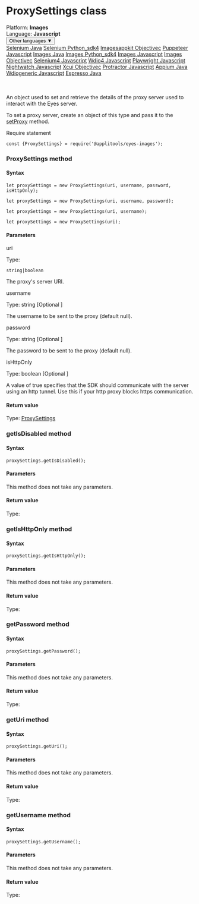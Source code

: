 # ProxySettings class
<div class='platform-bar-container-div'><div class='platform-bar-div'>Platform:  <b> Images</b>
</div><div class='platform-bar-div'>Language: <b>Javascript</b></div><div class='dropdown-button-container-div'><button class='sdk-language-dropdown-button'>Other languages ▼</button><div class='dropdown-content'>
<a href='../../selenium/java/proxysettings'>Selenium Java</a>
<a href='../../selenium/python_sdk4/proxysettings'>Selenium Python_sdk4</a>
<a href='../../imagesappkit/objectivec/proxysettings'>Imagesappkit Objectivec</a>
<a href='../../puppeteer/javascript/proxysettings'>Puppeteer Javascript</a>
<a href='../../images/java/proxysettings'>Images Java</a>
<a href='../../images/python_sdk4/proxysettings'>Images Python_sdk4</a>
<a href='../../images/javascript/proxysettings'>Images Javascript</a>
<a href='../../images/objectivec/proxysettings'>Images Objectivec</a>
<a href='../../selenium4/javascript/proxysettings'>Selenium4 Javascript</a>
<a href='../../wdio4/javascript/proxysettings'>Wdio4 Javascript</a>
<a href='../../playwright/javascript/proxysettings'>Playwright Javascript</a>
<a href='../../nightwatch/javascript/proxysettings'>Nightwatch Javascript</a>
<a href='../../xcui/objectivec/proxysettings'>Xcui Objectivec</a>
<a href='../../protractor/javascript/proxysettings'>Protractor Javascript</a>
<a href='../../appium/java/proxysettings'>Appium Java</a>
<a href='../../wdiogeneric/javascript/proxysettings'>Wdiogeneric Javascript</a>
<a href='../../espresso/java/proxysettings'>Espresso Java</a>
</div></div><br /><br /></div>




An object used to set and retrieve the details of the proxy server used to interact with the Eyes server.

To set a proxy server, create an object of this type and pass it to the [setProxy](./eyes#setproxy-method) method.

Require statement

    const {ProxySettings} = require('@applitools/eyes-images');
    	



### ProxySettings method
#### Syntax


    let proxySettings = new ProxySettings(uri, username, password, isHttpOnly);
    
    let proxySettings = new ProxySettings(uri, username, password);
    
    let proxySettings = new ProxySettings(uri, username);
    
    let proxySettings = new ProxySettings(uri);
    

#### Parameters

uri

Type: 

    string|boolean

The proxy's server URI.

username

Type: string \[Optional \]

The username to be sent to the proxy (default null).

password

Type: string \[Optional \]

The password to be sent to the proxy (default null).

isHttpOnly

Type: boolean \[Optional \]

A value of true specifies that the SDK should communicate with the server using an http tunnel. Use this if your http proxy blocks https communication.

#### Return value

Type:  [ProxySettings](./proxysettings)


### getIsDisabled method
#### Syntax


    proxySettings.getIsDisabled();
    

#### Parameters

This method does not take any parameters.

#### Return value

Type: 

### getIsHttpOnly method
#### Syntax


    proxySettings.getIsHttpOnly();
    

#### Parameters

This method does not take any parameters.

#### Return value

Type: 

### getPassword method
#### Syntax


    proxySettings.getPassword();
    

#### Parameters

This method does not take any parameters.

#### Return value

Type: 

### getUri method
#### Syntax


    proxySettings.getUri();
    

#### Parameters

This method does not take any parameters.

#### Return value

Type: 

### getUsername method
#### Syntax


    proxySettings.getUsername();
    

#### Parameters

This method does not take any parameters.

#### Return value

Type: 
